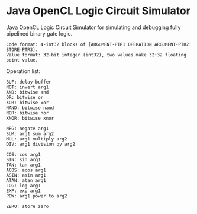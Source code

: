# Java OpenCL Logic Circuit Simulator
Java OpenCL Logic Circuit Simulator for simulating and debugging fully pipelined binary gate logic.

```
Code format: 4-int32 blocks of [ARGUMENT-PTR1 OPERATION ARGUMENT-PTR2: STORE-PTR3].
Value format: 32-bit integer (int32), two values make 32+32 floating point value.
```

Operation list:
```
BUF: delay buffer
NOT: invert arg1
AND: bitwise and
OR: bitwise or
XOR: bitwise xor
NAND: bitwise nand
NOR: bitwise nor
XNOR: bitwise xnor

NEG: negate arg1
SUM: arg1 sum arg2
MUL: arg1 multiply arg2
DIV: arg1 division by arg2

COS: cos arg1
SIN: sin arg1
TAN: tan arg1
ACOS: acos arg1
ASIN: asin arg1
ATAN: atan arg1
LOG: log arg1
EXP: exp arg1
POW: arg1 power to arg2

ZERO: store zero
```

